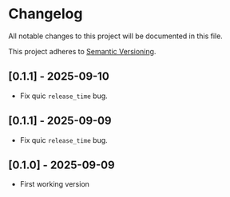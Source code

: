 # Changelog

All notable changes to this project will be documented in this file.

This project adheres to [Semantic Versioning](https://semver.org).

<!--
Note: In this file, do not use the hard wrap in the middle of a sentence for
compatibility with GitHub comment style markdown rendering.
-->

## [0.1.1] - 2025-09-10

- Fix quic `release_time` bug.

## [0.1.1] - 2025-09-09

- Fix quic `release_time` bug.

## [0.1.0] - 2025-09-09

- First working version
